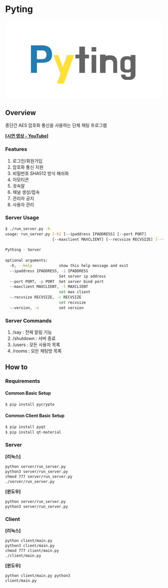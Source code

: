 # Pyting
![Pyting Logo](./logo.png)

## Overview

종단간 AES 암호화 통신을 사용하는 단체 채팅 프로그램

[**[시연 영상 - YouTube]**](https://youtu.be/Ehr_PJAap1k)

### Features 

1. 로그인/회원가입
2. 암호화 통신 지원
3. 비밀번호 SHA512 방식 해쉬화
4. 이모티콘
5. 귓속말
6. 채널 생성/접속
7. 관리자 공지
8. 사용자 관리

### Server Usage

  ```bash
  $ ./run_server.py -h
  usage: run_server.py [-h] [--ipaddress IPADDRESS] [--port PORT]
                       [--maxclient MAXCLIENT] [--recvsize RECVSIZE] [--version]
  
  Pything - Server
  
  optional arguments:
    -h, --help            show this help message and exit
    --ipaddress IPADDRESS, -i IPADDRESS
                          Set server ip address
    --port PORT, -p PORT  Set server bind port
    --maxclient MAXCLIENT, -l MAXCLIENT
                          set max client
    --recvsize RECVSIZE, -c RECVSIZE
                          set recvsize
    --version, -v         set version
  ```

### Server Commands
1. /say : 전체 알림 기능
2. /shutdown : 서버 종료
3. /users : 모든 사용자 목록
4. /rooms : 모든 채팅방 목록

## How to
### Requirements
#### Common Basic Setup

```bash
$ pip install pycrypto
```

#### Common Client Basic Setup
```bash
$ pip install pyqt
$ pip install qt-material
```
### Server 
**[리눅스]**

```
python server/run_server.py 
python3 server/run_server.py 
chmod 777 server/run_server.py 
./server/run_server.py 
```
**[윈도우]**

```
python server/run_server.py 
python3 server/run_server.py
```

### Client

**[리눅스]** 

```
python client/main.py 
python3 client/main.py 
chmod 777 client/main.py 
./client/main.py 
```
**[윈도우]**

```
python client/main.py python3 
client/main.py
```
